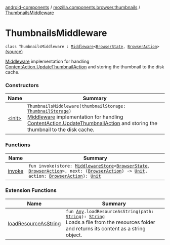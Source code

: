 [android-components](../../index.md) / [mozilla.components.browser.thumbnails](../index.md) / [ThumbnailsMiddleware](./index.md)

# ThumbnailsMiddleware

`class ThumbnailsMiddleware : `[`Middleware`](../../mozilla.components.lib.state/-middleware.md)`<`[`BrowserState`](../../mozilla.components.browser.state.state/-browser-state/index.md)`, `[`BrowserAction`](../../mozilla.components.browser.state.action/-browser-action.md)`>` [(source)](https://github.com/mozilla-mobile/android-components/blob/master/components/browser/thumbnails/src/main/java/mozilla/components/browser/thumbnails/ThumbnailsMiddleware.kt#L19)

[Middleware](../../mozilla.components.lib.state/-middleware.md) implementation for handling [ContentAction.UpdateThumbnailAction](../../mozilla.components.browser.state.action/-content-action/-update-thumbnail-action/index.md) and storing
the thumbnail to the disk cache.

### Constructors

| Name | Summary |
|---|---|
| [&lt;init&gt;](-init-.md) | `ThumbnailsMiddleware(thumbnailStorage: `[`ThumbnailStorage`](../../mozilla.components.browser.thumbnails.storage/-thumbnail-storage/index.md)`)`<br>[Middleware](../../mozilla.components.lib.state/-middleware.md) implementation for handling [ContentAction.UpdateThumbnailAction](../../mozilla.components.browser.state.action/-content-action/-update-thumbnail-action/index.md) and storing the thumbnail to the disk cache. |

### Functions

| Name | Summary |
|---|---|
| [invoke](invoke.md) | `fun invoke(store: `[`MiddlewareStore`](../../mozilla.components.lib.state/-middleware-store/index.md)`<`[`BrowserState`](../../mozilla.components.browser.state.state/-browser-state/index.md)`, `[`BrowserAction`](../../mozilla.components.browser.state.action/-browser-action.md)`>, next: (`[`BrowserAction`](../../mozilla.components.browser.state.action/-browser-action.md)`) -> `[`Unit`](https://kotlinlang.org/api/latest/jvm/stdlib/kotlin/-unit/index.html)`, action: `[`BrowserAction`](../../mozilla.components.browser.state.action/-browser-action.md)`): `[`Unit`](https://kotlinlang.org/api/latest/jvm/stdlib/kotlin/-unit/index.html) |

### Extension Functions

| Name | Summary |
|---|---|
| [loadResourceAsString](../../mozilla.components.support.test.file/kotlin.-any/load-resource-as-string.md) | `fun `[`Any`](https://kotlinlang.org/api/latest/jvm/stdlib/kotlin/-any/index.html)`.loadResourceAsString(path: `[`String`](https://kotlinlang.org/api/latest/jvm/stdlib/kotlin/-string/index.html)`): `[`String`](https://kotlinlang.org/api/latest/jvm/stdlib/kotlin/-string/index.html)<br>Loads a file from the resources folder and returns its content as a string object. |
